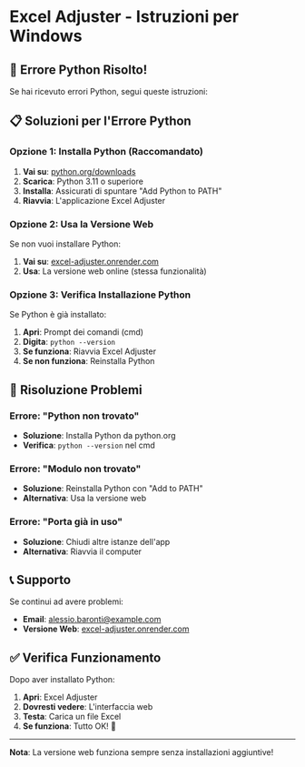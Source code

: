 # Excel Adjuster - Istruzioni per Windows

## 🚨 **Errore Python Risolto!**

Se hai ricevuto errori Python, segui queste istruzioni:

## 📋 **Soluzioni per l'Errore Python**

### **Opzione 1: Installa Python (Raccomandato)**

1. **Vai su**: [python.org/downloads](https://python.org/downloads)
2. **Scarica**: Python 3.11 o superiore
3. **Installa**: Assicurati di spuntare "Add Python to PATH"
4. **Riavvia**: L'applicazione Excel Adjuster

### **Opzione 2: Usa la Versione Web**

Se non vuoi installare Python:
1. **Vai su**: [excel-adjuster.onrender.com](https://excel-adjuster.onrender.com)
2. **Usa**: La versione web online (stessa funzionalità)

### **Opzione 3: Verifica Installazione Python**

Se Python è già installato:
1. **Apri**: Prompt dei comandi (cmd)
2. **Digita**: `python --version`
3. **Se funziona**: Riavvia Excel Adjuster
4. **Se non funziona**: Reinstalla Python

## 🔧 **Risoluzione Problemi**

### **Errore: "Python non trovato"**
- **Soluzione**: Installa Python da python.org
- **Verifica**: `python --version` nel cmd

### **Errore: "Modulo non trovato"**
- **Soluzione**: Reinstalla Python con "Add to PATH"
- **Alternativa**: Usa la versione web

### **Errore: "Porta già in uso"**
- **Soluzione**: Chiudi altre istanze dell'app
- **Alternativa**: Riavvia il computer

## 📞 **Supporto**

Se continui ad avere problemi:
- **Email**: alessio.baronti@example.com
- **Versione Web**: [excel-adjuster.onrender.com](https://excel-adjuster.onrender.com)

## ✅ **Verifica Funzionamento**

Dopo aver installato Python:
1. **Apri**: Excel Adjuster
2. **Dovresti vedere**: L'interfaccia web
3. **Testa**: Carica un file Excel
4. **Se funziona**: Tutto OK! 🎉

---

**Nota**: La versione web funziona sempre senza installazioni aggiuntive!

